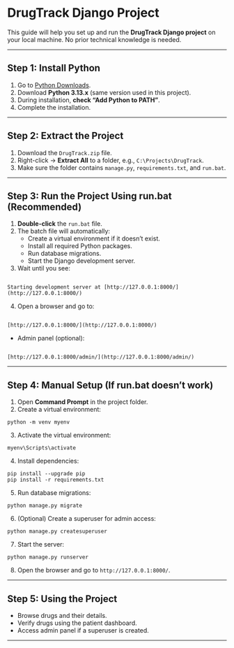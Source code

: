 
# DrugTrack Django Project

This guide will help you set up and run the **DrugTrack Django project** on your local machine. No prior technical knowledge is needed.

---

## **Step 1: Install Python**

1. Go to [Python Downloads](https://www.python.org/downloads/).  
2. Download **Python 3.13.x** (same version used in this project).  
3. During installation, **check “Add Python to PATH”**.  
4. Complete the installation.

---

## **Step 2: Extract the Project**

1. Download the `DrugTrack.zip` file.  
2. Right-click → **Extract All** to a folder, e.g., `C:\Projects\DrugTrack`.  
3. Make sure the folder contains `manage.py`, `requirements.txt`, and `run.bat`.

---

## **Step 3: Run the Project Using run.bat (Recommended)**

1. **Double-click** the `run.bat` file.  
2. The batch file will automatically:  
   - Create a virtual environment if it doesn’t exist.  
   - Install all required Python packages.  
   - Run database migrations.  
   - Start the Django development server.  
3. Wait until you see:

```

Starting development server at [http://127.0.0.1:8000/](http://127.0.0.1:8000/)

```

4. Open a browser and go to:

```

[http://127.0.0.1:8000/](http://127.0.0.1:8000/)

```

- Admin panel (optional):  

```

[http://127.0.0.1:8000/admin/](http://127.0.0.1:8000/admin/)

````

---

## **Step 4: Manual Setup (If run.bat doesn’t work)**

1. Open **Command Prompt** in the project folder.  
2. Create a virtual environment:

```
python -m venv myenv
````

3. Activate the virtual environment:

```
myenv\Scripts\activate
```

4. Install dependencies:

```
pip install --upgrade pip
pip install -r requirements.txt
```

5. Run database migrations:

```
python manage.py migrate
```

6. (Optional) Create a superuser for admin access:

```
python manage.py createsuperuser
```

7. Start the server:

```
python manage.py runserver
```

8. Open the browser and go to `http://127.0.0.1:8000/`.

---

## **Step 5: Using the Project**

* Browse drugs and their details.
* Verify drugs using the patient dashboard.
* Access admin panel if a superuser is created.

---
